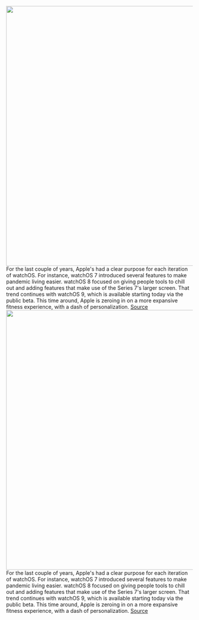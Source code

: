 <img src='https://cdn.vox-cdn.com/thumbor/fPnvkLR_aXCI33CykIZvVNcoZBc=/0x0:2030x1353/1200x675/filters:focal(838x588:1162x912)/cdn.vox-cdn.com/uploads/chorus_image/image/71095615/IMG_0311.0.jpg' width='700px' /><br/>
For the last couple of years, Apple's had a clear purpose for each iteration of watchOS. For instance, watchOS 7 introduced several features to make pandemic living easier. watchOS 8 focused on giving people tools to chill out and adding features that make use of the Series 7's larger screen. That trend continues with watchOS 9, which is available starting today via the public beta. This time around, Apple is zeroing in on a more expansive fitness experience, with a dash of personalization.
<a href='https://www.theverge.com/2022/7/11/23200105/watchos-9-beta-preview-apple-watch'> Source <a/><img src='https://cdn.vox-cdn.com/thumbor/fPnvkLR_aXCI33CykIZvVNcoZBc=/0x0:2030x1353/1200x675/filters:focal(838x588:1162x912)/cdn.vox-cdn.com/uploads/chorus_image/image/71095615/IMG_0311.0.jpg' width='700px' /><br/>
For the last couple of years, Apple's had a clear purpose for each iteration of watchOS. For instance, watchOS 7 introduced several features to make pandemic living easier. watchOS 8 focused on giving people tools to chill out and adding features that make use of the Series 7's larger screen. That trend continues with watchOS 9, which is available starting today via the public beta. This time around, Apple is zeroing in on a more expansive fitness experience, with a dash of personalization.
<a href='https://www.theverge.com/2022/7/11/23200105/watchos-9-beta-preview-apple-watch'> Source <a/>